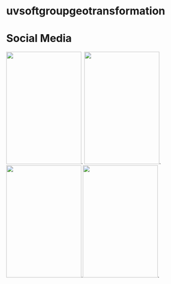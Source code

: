 # uvsoftgroupgeotransformation

# Social Media 
[<img src="https://github.com/isshmsc/uvsoftgroupgeotransformation/blob/master/images/dev_01.png" width="200" height="300" />](https://www.youtube.com/watch?v=KDQFzPHIKYQ). [<img src="https://github.com/isshmsc/uvsoftgroupgeotransformation/blob/master/images/dev_01.png" width="200" height="300" />](https://www.youtube.com/watch?v=KDQFzPHIKYQ). [<img src="https://github.com/isshmsc/uvsoftgroupgeotransformation/blob/master/images/dev_01.png" width="200" height="300" />](https://www.youtube.com/watch?v=KDQFzPHIKYQ).[<img src="https://github.com/isshmsc/uvsoftgroupgeotransformation/blob/master/images/dev_01.png" width="200" height="300" />](https://www.youtube.com/watch?v=KDQFzPHIKYQ).


